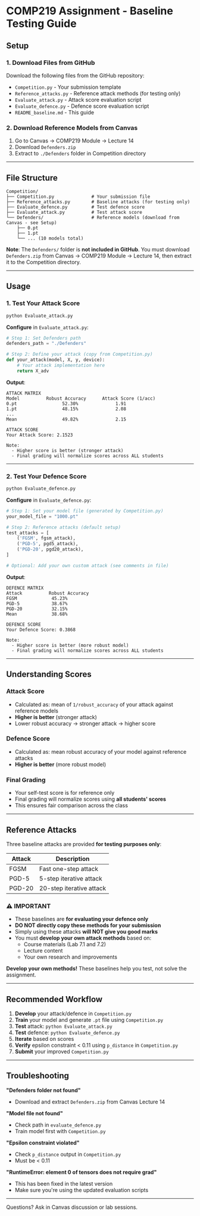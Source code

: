 # COMP219 Assignment - Baseline Testing Guide

## Setup

### 1. Download Files from GitHub

Download the following files from the GitHub repository:
- `Competition.py` - Your submission template
- `Reference_attacks.py` - Reference attack methods (for testing only)
- `Evaluate_attack.py` - Attack score evaluation script
- `Evaluate_defence.py` - Defence score evaluation script
- `README_baseline.md` - This guide

### 2. Download Reference Models from Canvas

1. Go to Canvas → COMP219 Module → Lecture 14
2. Download `Defenders.zip`
3. Extract to `./Defenders` folder in Competition directory

---

## File Structure

```
Competition/
├── Competition.py              # Your submission file
├── Reference_attacks.py        # Baseline attacks (for testing only)
├── Evaluate_defence.py         # Test defence score
├── Evaluate_attack.py          # Test attack score
└── Defenders/                  # Reference models (download from Canvas - see Setup)
    ├── 0.pt
    ├── 1.pt
    └── ... (10 models total)
```

**Note**: The `Defenders/` folder is **not included in GitHub**. You must download `Defenders.zip` from Canvas → COMP219 Module → Lecture 14, then extract it to the Competition directory.

---

## Usage

### 1. Test Your Attack Score

```bash
python Evaluate_attack.py
```

**Configure** in `Evaluate_attack.py`:

```python
# Step 1: Set Defenders path
defenders_path = "./Defenders"

# Step 2: Define your attack (copy from Competition.py)
def your_attack(model, X, y, device):
    # Your attack implementation here
    return X_adv
```

**Output**:
```
ATTACK MATRIX
Model          Robust Accuracy      Attack Score (1/acc)
0.pt                 52.30%              1.91
1.pt                 48.15%              2.08
...
Mean                 49.82%              2.15

ATTACK SCORE
Your Attack Score: 2.1523

Note:
  - Higher score is better (stronger attack)
  - Final grading will normalize scores across ALL students
```

---

### 2. Test Your Defence Score

```bash
python Evaluate_defence.py
```

**Configure** in `Evaluate_defence.py`:

```python
# Step 1: Set your model file (generated by Competition.py)
your_model_file = "1000.pt"

# Step 2: Reference attacks (default setup)
test_attacks = [
    ('FGSM', fgsm_attack),
    ('PGD-5', pgd5_attack),
    ('PGD-20', pgd20_attack),
]

# Optional: Add your own custom attack (see comments in file)
```

**Output**:
```
DEFENCE MATRIX
Attack          Robust Accuracy
FGSM             45.23%
PGD-5            38.67%
PGD-20           32.15%
Mean             38.68%

DEFENCE SCORE
Your Defence Score: 0.3868

Note:
  - Higher score is better (more robust model)
  - Final grading will normalize scores across ALL students
```

---

## Understanding Scores

### Attack Score
- Calculated as: mean of `1/robust_accuracy` of your attack against reference models
- **Higher is better** (stronger attack)
- Lower robust accuracy → stronger attack → higher score

### Defence Score
- Calculated as: mean robust accuracy of your model against reference attacks
- **Higher is better** (more robust model)

### Final Grading
- Your self-test score is for reference only
- Final grading will normalize scores using **all students' scores**
- This ensures fair comparison across the class

---

## Reference Attacks

Three baseline attacks are provided **for testing purposes only**:

| Attack  | Description |
|---------|-------------|
| FGSM    | Fast one-step attack |
| PGD-5   | 5-step iterative attack |
| PGD-20  | 20-step iterative attack |

### ⚠️ IMPORTANT

- These baselines are **for evaluating your defence only**
- **DO NOT directly copy these methods for your submission**
- Simply using these attacks **will NOT give you good marks**
- You must **develop your own attack methods** based on:
  - Course materials (Lab 7.1 and 7.2)
  - Lecture content
  - Your own research and improvements

**Develop your own methods!** These baselines help you test, not solve the assignment.

---

## Recommended Workflow

1. **Develop** your attack/defence in `Competition.py`
2. **Train** your model and generate `.pt` file using `Competition.py`
3. **Test** attack: `python Evaluate_attack.py`
4. **Test** defence: `python Evaluate_defence.py`
5. **Iterate** based on scores
6. **Verify** epsilon constraint < 0.11 using `p_distance` in `Competition.py`
7. **Submit** your improved `Competition.py`

---

## Troubleshooting

**"Defenders folder not found"**
- Download and extract `Defenders.zip` from Canvas Lecture 14

**"Model file not found"**
- Check path in `evaluate_defence.py`
- Train model first with `Competition.py`

**"Epsilon constraint violated"**
- Check `p_distance` output in `Competition.py`
- Must be < 0.11

**"RuntimeError: element 0 of tensors does not require grad"**
- This has been fixed in the latest version
- Make sure you're using the updated evaluation scripts

---

Questions? Ask in Canvas discussion or lab sessions.
